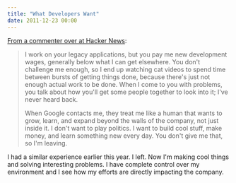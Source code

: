 ```yaml
---
title: "What Developers Want"
date: 2011-12-23 00:00
---
```


<p><a href="http://news.ycombinator.com/item?id=3386167" target="_blank">From a commenter over at Hacker News</a>:
</p>

<blockquote>I work on your legacy applications, but you pay me new development wages, generally below what I can get elsewhere. You don't challenge me enough, so I end up watching cat videos to spend time between bursts of getting things done, because there's just not enough actual work to be done. When I come to you with problems, you talk about how you'll get some people together to look into it; I've never heard back.
<p>When Google contacts me, they treat me like a human that wants to grow, learn, and expand beyond the walls of the company, not just inside it. I don't want to play politics. I want to build cool stuff, make money, and learn something new every day. You don't give me that, so I'm leaving.</p>

</blockquote>

<p><!--more-->I had a similar experience earlier this year. I left. Now I'm making cool things and solving interesting problems. I have complete control over my environment and I see how my efforts are directly impacting the company.</p>

<!-- more -->

